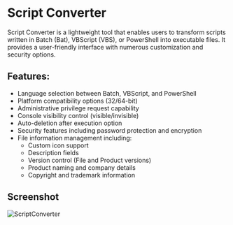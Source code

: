 # Script Converter

Script Converter is a lightweight tool that enables users to transform scripts written in Batch (Bat), VBScript (VBS), or PowerShell into executable files. It provides a user-friendly interface with numerous customization and security options.

## Features:

- Language selection between Batch, VBScript, and PowerShell
- Platform compatibility options (32/64-bit)
- Administrative privilege request capability
- Console visibility control (visible/invisible)
- Auto-deletion after execution option
- Security features including password protection and encryption
- File information management including:
  - Custom icon support
  - Description fields
  - Version control (File and Product versions)
  - Product naming and company details
  - Copyright and trademark information

## Screenshot
![ScriptConverter](https://github.com/user-attachments/assets/2beace7c-43f8-42d0-a75a-8bd0fafa5ea1)
